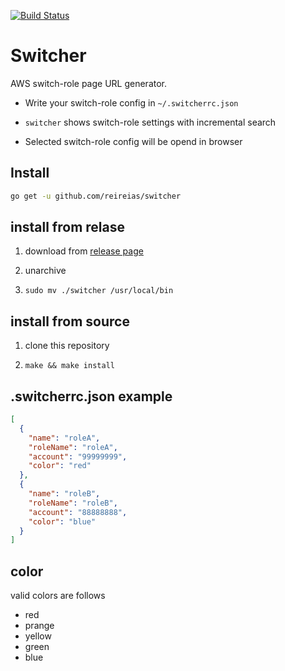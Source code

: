 [![Build Status](https://travis-ci.org/reireias/switcher.svg?branch=master)](https://travis-ci.org/reireias/switcher)
# Switcher

AWS switch-role page URL generator.

- Write your switch-role config in `~/.switcherrc.json`

- `switcher` shows switch-role settings with incremental search

- Selected switch-role config will be opend in browser

## Install

```sh
go get -u github.com/reireias/switcher
```

## install from relase

1. download from [release page](https://github.com/reireias/switcher/releases)

2. unarchive

3. `sudo mv ./switcher /usr/local/bin`

## install from source

1. clone this repository

2. `make && make install`

## .switcherrc.json example

```json
[
  {
    "name": "roleA",
    "roleName": "roleA",
    "account": "99999999",
    "color": "red"
  },
  {
    "name": "roleB",
    "roleName": "roleB",
    "account": "88888888",
    "color": "blue"
  }
]
```

## color
valid colors are follows

- red
- prange
- yellow
- green
- blue
